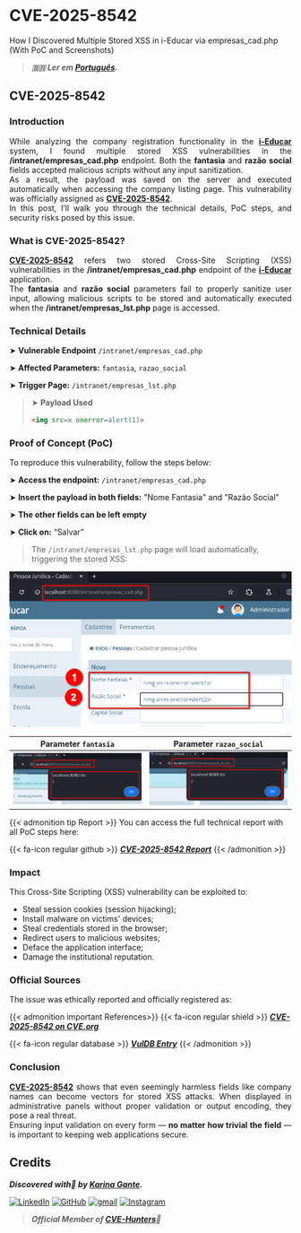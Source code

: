 # CVE-2025-8542


How I Discovered Multiple Stored XSS in i-Educar via empresas_cad.php (With PoC and Screenshots)

<!--more-->

> ***🇧🇷 Ler em [Português](http://karinagante.github.io/pt-br/cve-2025-8542).***

## CVE-2025-8542

### Introduction

<p align="justify">While analyzing the company registration functionality in the <b><a href="https://github.com/portabilis/i-educar" target=_blank>i-Educar</a></b> system, I found multiple stored XSS vulnerabilities in the <b>/intranet/empresas_cad.php</b> endpoint. Both the <b>fantasia</b> and <b>razão social</b> fields accepted malicious scripts without any input sanitization. </br> As a result, the payload was saved on the server and executed automatically when accessing the company listing page. This vulnerability was officially assigned as <b><a href="https://www.cve.org/CVERecord?id=CVE-2025-8542" target=_blank>CVE-2025-8542</a></b>. </br> In this post, I’ll walk you through the technical details, PoC steps, and security risks posed by this issue. </p>

### What is CVE-2025-8542?

<p align="justify"><b><a href="https://www.cve.org/CVERecord?id=CVE-2025-8542" target=_blank>CVE-2025-8542</a></b> refers two stored Cross-Site Scripting (XSS) vulnerabilities in the <b>/intranet/empresas_cad.php</b> endpoint of the <b><a href="https://github.com/portabilis/i-educar" target=_blank>i-Educar</a></b> application. </br> The <b>fantasia</b> and <b>razão social</b> parameters fail to properly sanitize user input, allowing malicious scripts to be stored and automatically executed when the <b>/intranet/empresas_lst.php</b> page is accessed. </p>

### Technical Details

➤ **Vulnerable Endpoint** `/intranet/empresas_cad.php`

➤ **Affected Parameters:** `fantasia`, `razao_social`

➤ **Trigger Page:** `/intranet/empresas_lst.php`

> ➤ **Payload Used** 
> ```html
><img src=x onerror=alert(1)>
>```

### Proof of Concept (PoC)

To reproduce this vulnerability, follow the steps below:

➤ **Access the endpoint:** `/intranet/empresas_cad.php`

➤ **Insert the payload in both fields:** "Nome Fantasia" and "Razão Social"

➤ **The other fields can be left empty**

➤ **Click on:** “Salvar”

> The `/intranet/empresas_lst.php` page will load automatically, triggering the stored XSS:

![](/images/CVE-2025-8542/PoC1.png) 

|   Parameter `fantasia`         |    Parameter `razao_social`        |
|:------------:|:------------:|
| ![](/images/CVE-2025-8542/PoC2.png)    | ![](/images/CVE-2025-8542/PoC3.png)  |

{{< admonition tip Report >}} 
You can access the full technical report with all PoC steps here:

{{< fa-icon regular github >}} 
***[CVE-2025-8542 Report](https://github.com/KarinaGante/KGSec/blob/main/CVEs/i-educar/CVE-2025-8542.md)***
{{< /admonition >}}

### Impact

This Cross-Site Scripting (XSS) vulnerability can be exploited to:

- Steal session cookies (session hijacking);
- Install malware on victims' devices;
- Steal credentials stored in the browser;
- Redirect users to malicious websites;
- Deface the application interface;
- Damage the institutional reputation.

### Official Sources

The issue was ethically reported and officially registered as:

{{< admonition important References>}} 
{{< fa-icon regular shield >}} 
***[CVE-2025-8542 on CVE.org](https://www.cve.org/CVERecord?id=CVE-2025-8542)***

{{< fa-icon regular database >}} 
***[VulDB Entry](https://vuldb.com/?id.318671)***
{{< /admonition >}}

### Conclusion

<p align="justify"><b><a href="https://www.cve.org/CVERecord?id=CVE-2025-8542" target=_blank>CVE-2025-8542</a></b> shows that even seemingly harmless fields like company names can become vectors for stored XSS attacks. When displayed in administrative panels without proper validation or output encoding, they pose a real threat. </br> Ensuring input validation on every form — <b>no matter how trivial the field</b> — is important to keeping web applications secure.</p>

## Credits

***Discovered with💜 by [Karina Gante](https://karinagante.github.io/).***

[![LinkedIn](https://skillicons.dev/icons?i=linkedin&theme=dark)](https://www.linkedin.com/in/karina-gante/)
[![GitHub](https://skillicons.dev/icons?i=github&theme=dark)](https://www.github.com/KarinaGante/)
[![gmail](https://skillicons.dev/icons?i=gmail&theme=dark)](mailto:karina.g@aluno.ifsp.edu.br)
[![Instagram](https://skillicons.dev/icons?i=instagram&theme=dark)](https://www.instagram.com/karinovisk02/)

> ***Official Member of [CVE-Hunters](https://www.cvehunters.com/)🏹***
